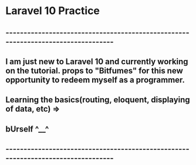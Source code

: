 # Laravel 10 Practice

## ---------------------------------------------------------------------------------

## I am just new to Laravel 10 and currently working on the tutorial. props to "Bitfumes" for this new opportunity to redeem myself as a programmer. 

## Learning the basics(routing, eloquent, displaying of data, etc) =>

## bUrself ^__^

## ---------------------------------------------------------------------------------